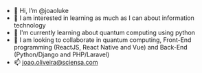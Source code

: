 - 👋 Hi, I’m @joaoluke
- 👀 I am interested in learning as much as I can about information technology
- 🌱 I'm currently learning about quantum computing using python
- 💞️ I am looking to collaborate in quantum computing, Front-End programming (ReactJS, React Native and Vue) and Back-End (Python/Django and PHP/Laravel)
- 📫 joao.oliveira@sciensa.com

<!---
joaoluke/joaoluke is a ✨ special ✨ repository because its `README.md` (this file) appears on your GitHub profile.
You can click the Preview link to take a look at your changes.
--->
